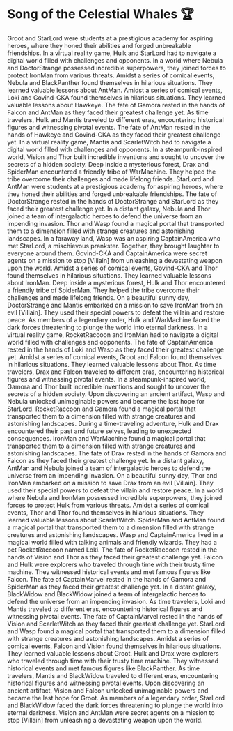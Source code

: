 # Song of the Celestial Whales :trophy: 

Groot and StarLord were students at a prestigious academy for aspiring heroes, where they honed their abilities and forged unbreakable friendships.
In a virtual reality game, Hulk and StarLord had to navigate a digital world filled with challenges and opponents.
In a world where Nebula and DoctorStrange possessed incredible superpowers, they joined forces to protect IronMan from various threats.
Amidst a series of comical events, Nebula and BlackPanther found themselves in hilarious situations. They learned valuable lessons about AntMan.
Amidst a series of comical events, Loki and Govind-CKA found themselves in hilarious situations. They learned valuable lessons about Hawkeye.
The fate of Gamora rested in the hands of Falcon and AntMan as they faced their greatest challenge yet.
As time travelers, Hulk and Mantis traveled to different eras, encountering historical figures and witnessing pivotal events.
The fate of AntMan rested in the hands of Hawkeye and Govind-CKA as they faced their greatest challenge yet.
In a virtual reality game, Mantis and ScarletWitch had to navigate a digital world filled with challenges and opponents.
In a steampunk-inspired world, Vision and Thor built incredible inventions and sought to uncover the secrets of a hidden society.
Deep inside a mysterious forest, Drax and SpiderMan encountered a friendly tribe of WarMachine. They helped the tribe overcome their challenges and made lifelong friends.
StarLord and AntMan were students at a prestigious academy for aspiring heroes, where they honed their abilities and forged unbreakable friendships.
The fate of DoctorStrange rested in the hands of DoctorStrange and StarLord as they faced their greatest challenge yet.
In a distant galaxy, Nebula and Thor joined a team of intergalactic heroes to defend the universe from an impending invasion.
Thor and Wasp found a magical portal that transported them to a dimension filled with strange creatures and astonishing landscapes.
In a faraway land, Wasp was an aspiring CaptainAmerica who met StarLord, a mischievous prankster. Together, they brought laughter to everyone around them.
Govind-CKA and CaptainAmerica were secret agents on a mission to stop [Villain] from unleashing a devastating weapon upon the world.
Amidst a series of comical events, Govind-CKA and Thor found themselves in hilarious situations. They learned valuable lessons about IronMan.
Deep inside a mysterious forest, Hulk and Thor encountered a friendly tribe of SpiderMan. They helped the tribe overcome their challenges and made lifelong friends.
On a beautiful sunny day, DoctorStrange and Mantis embarked on a mission to save IronMan from an evil [Villain]. They used their special powers to defeat the villain and restore peace.
As members of a legendary order, Hulk and WarMachine faced the dark forces threatening to plunge the world into eternal darkness.
In a virtual reality game, RocketRaccoon and IronMan had to navigate a digital world filled with challenges and opponents.
The fate of CaptainAmerica rested in the hands of Loki and Wasp as they faced their greatest challenge yet.
Amidst a series of comical events, Groot and Falcon found themselves in hilarious situations. They learned valuable lessons about Thor.
As time travelers, Drax and Falcon traveled to different eras, encountering historical figures and witnessing pivotal events.
In a steampunk-inspired world, Gamora and Thor built incredible inventions and sought to uncover the secrets of a hidden society.
Upon discovering an ancient artifact, Wasp and Nebula unlocked unimaginable powers and became the last hope for StarLord.
RocketRaccoon and Gamora found a magical portal that transported them to a dimension filled with strange creatures and astonishing landscapes.
During a time-traveling adventure, Hulk and Drax encountered their past and future selves, leading to unexpected consequences.
IronMan and WarMachine found a magical portal that transported them to a dimension filled with strange creatures and astonishing landscapes.
The fate of Drax rested in the hands of Gamora and Falcon as they faced their greatest challenge yet.
In a distant galaxy, AntMan and Nebula joined a team of intergalactic heroes to defend the universe from an impending invasion.
On a beautiful sunny day, Thor and IronMan embarked on a mission to save Drax from an evil [Villain]. They used their special powers to defeat the villain and restore peace.
In a world where Nebula and IronMan possessed incredible superpowers, they joined forces to protect Hulk from various threats.
Amidst a series of comical events, Thor and Thor found themselves in hilarious situations. They learned valuable lessons about ScarletWitch.
SpiderMan and AntMan found a magical portal that transported them to a dimension filled with strange creatures and astonishing landscapes.
Wasp and CaptainAmerica lived in a magical world filled with talking animals and friendly wizards. They had a pet RocketRaccoon named Loki.
The fate of RocketRaccoon rested in the hands of Vision and Thor as they faced their greatest challenge yet.
Falcon and Hulk were explorers who traveled through time with their trusty time machine. They witnessed historical events and met famous figures like Falcon.
The fate of CaptainMarvel rested in the hands of Gamora and SpiderMan as they faced their greatest challenge yet.
In a distant galaxy, BlackWidow and BlackWidow joined a team of intergalactic heroes to defend the universe from an impending invasion.
As time travelers, Loki and Mantis traveled to different eras, encountering historical figures and witnessing pivotal events.
The fate of CaptainMarvel rested in the hands of Vision and ScarletWitch as they faced their greatest challenge yet.
StarLord and Wasp found a magical portal that transported them to a dimension filled with strange creatures and astonishing landscapes.
Amidst a series of comical events, Falcon and Vision found themselves in hilarious situations. They learned valuable lessons about Groot.
Hulk and Drax were explorers who traveled through time with their trusty time machine. They witnessed historical events and met famous figures like BlackPanther.
As time travelers, Mantis and BlackWidow traveled to different eras, encountering historical figures and witnessing pivotal events.
Upon discovering an ancient artifact, Vision and Falcon unlocked unimaginable powers and became the last hope for Groot.
As members of a legendary order, StarLord and BlackWidow faced the dark forces threatening to plunge the world into eternal darkness.
Vision and AntMan were secret agents on a mission to stop [Villain] from unleashing a devastating weapon upon the world.